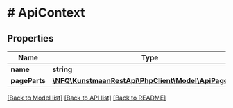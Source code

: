 # # ApiContext

## Properties

Name | Type | Description | Notes
------------ | ------------- | ------------- | -------------
**name** | **string** |  | [optional]
**pageParts** | [**\NFQ\KunstmaanRestApi\PhpClient\Model\ApiPagePart[]**](ApiPagePart.md) |  | [optional]

[[Back to Model list]](../../README.md#models) [[Back to API list]](../../README.md#endpoints) [[Back to README]](../../README.md)
